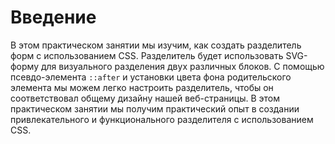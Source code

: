 # Введение

В этом практическом занятии мы изучим, как создать разделитель форм с использованием CSS. Разделитель будет использовать SVG-форму для визуального разделения двух различных блоков. С помощью псевдо-элемента `::after` и установки цвета фона родительского элемента мы можем легко настроить разделитель, чтобы он соответствовал общему дизайну нашей веб-страницы. В этом практическом занятии мы получим практический опыт в создании привлекательного и функционального разделителя с использованием CSS.
